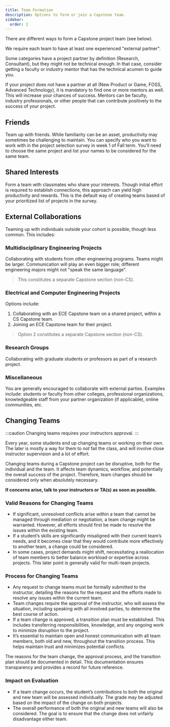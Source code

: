 ```yaml
---
title: Team Formation
description: Options to form or join a Capstone team.
sidebar:
  order: 2
---
```


There are different ways to form a Capstone project team (see below).

We require each team to have at least one experienced "external partner".

Some categories have a project partner by definition (Research, Consultant), but they might not be technical enough. In that case, consider getting a faculty or industry mentor that has the technical acumen to guide you.

If your project does not have a partner at all (New Product or Game, FOSS, Advanced Technology), it is mandatory to find one or more mentors as well. This will increase your chances of success. Mentors can be faculty, industry professionals, or other people that can contribute positively to the success of your project.

## Friends

Team up with friends. While familiarity can be an asset, productivity may sometimes be challenging to maintain. You can specify who you want to work with in the project selection survey in week 1 of Fall term. You'll need to choose the same project and list your names to be considered for the same team.

## Shared Interests

Form a team with classmates who share your interests. Though initial effort is required to establish connections, this approach can yield high productivity and rewards. This is the default way of creating teams based of your prioritized list of projects in the survey.

## External Collaborations

Teaming up with individuals outside your cohort is possible, though less common. This includes:

### Multidisciplinary Engineering Projects

Collaborating with students from other engineering programs. Teams might be larger. Communication will play an even bigger role; different engineering majors might not "speak the same language".

> This constitutes a separate Capstone section (non-CS).

### Electrical and Computer Engineering Projects

Options include:

1. Collaborating with an ECE Capstone team on a shared project, within a CS Capstone team.
2. Joining an ECE Capstone team for their project.

> Option 2 constitutes a separate Capstone section (non-CS).

### Research Groups

Collaborating with graduate students or professors as part of a research project.

### Miscellaneous

You are generally encouraged to collaborate with external parties. Examples include: students or faculty from other colleges, professional organizations, knowledgeable staff from your partner organization (if applicable), online communities, etc.

## Changing Teams

:::caution
Changing teams requires your instructors approval.
:::

Every year, some students end up changing teams or working on their own. The later is mostly a way for them to *not* fail the class, and will involve close instructor supervision and a lot of effort.

Changing teams during a Capstone project can be disruptive, both for the individual and the team. It affects team dynamics, workflow, and potentially the overall success of the project. Therefore, team changes should be considered only when absolutely necessary.

**If concerns arise, talk to your instructors or TA(s) as soon as possible.**

### Valid Reasons for Changing Teams

- If significant, unresolved conflicts arise within a team that cannot be managed through mediation or negotiation, a team change might be warranted. However, all efforts should first be made to resolve the issues within the existing team.
- If a student’s skills are significantly misaligned with their current team’s needs, and it becomes clear that they would contribute more effectively to another team, a change could be considered.
- In some cases, project demands might shift, necessitating a reallocation of team members to better balance workload or expertise across projects. This later point is generally valid for multi-team projects.

### Process for Changing Teams

- Any request to change teams must be formally submitted to the instructor, detailing the reasons for the request and the efforts made to resolve any issues within the current team.
- Team changes require the approval of the instructor, who will assess the situation, including speaking with all involved parties, to determine the best course of action.
- If a team change is approved, a transition plan must be established. This includes transferring responsibilities, knowledge, and any ongoing work to minimize disruption to the project.
- It’s essential to maintain open and honest communication with all team members, both old and new, throughout the transition process. This helps maintain trust and minimizes potential conflicts.

The reasons for the team change, the approval process, and the transition plan should be documented in detail. This documentation ensures transparency and provides a record for future reference.

### Impact on Evaluation

- If a team change occurs, the student’s contributions to both the original and new team will be assessed individually. The grade may be adjusted based on the impact of the change on both projects.
- The overall performance of both the original and new teams will also be considered. The goal is to ensure that the change does not unfairly disadvantage either team.

